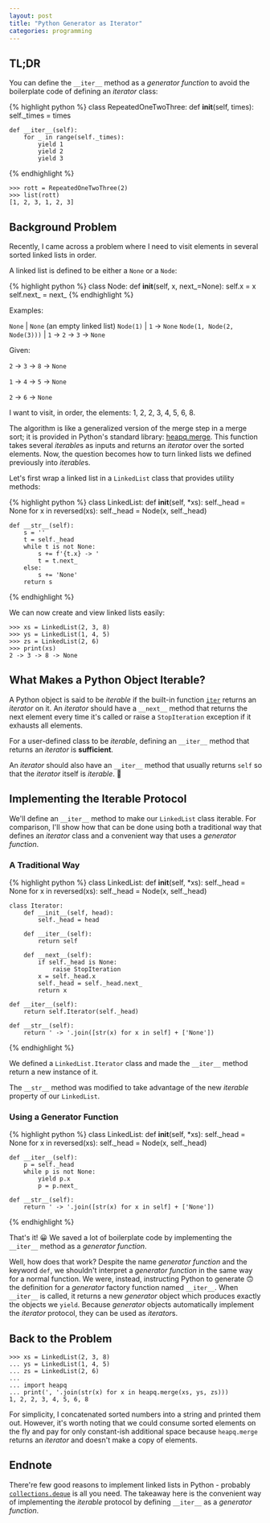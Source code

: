 ```yaml
---
layout: post
title: "Python Generator as Iterator"
categories: programming
---
```


## TL;DR

You can define the `__iter__` method as a *generator function* to avoid the boilerplate code of defining an *iterator* class:

{% highlight python %}
class RepeatedOneTwoThree:
    def __init__(self, times):
        self._times = times

    def __iter__(self):
        for _ in range(self._times):
            yield 1
            yield 2
            yield 3
{% endhighlight %}

```
>>> rott = RepeatedOneTwoThree(2)
>>> list(rott)
[1, 2, 3, 1, 2, 3]
```

## Background Problem

Recently, I came across a problem where I need to visit elements in several sorted linked lists in order.

A linked list is defined to be either a `None` or a `Node`:

{% highlight python %}
class Node:
    def __init__(self, x, next_=None):
        self.x = x
        self.next_ = next_
{% endhighlight %}

Examples:

`None` | `None` (an empty linked list)
`Node(1)` | `1` -> `None`
`Node(1, Node(2, Node(3)))` | `1` -> `2` -> `3` -> `None`

Given:

`2` -> `3` -> `8` -> `None`

`1` -> `4` -> `5` -> `None`

`2` -> `6` -> `None`

I want to visit, in order, the elements: 1, 2, 2, 3, 4, 5, 6, 8.

The algorithm is like a generalized version of the merge step in a merge sort; it is provided in Python's standard library: [heapq.merge](https://docs.python.org/3/library/heapq.html?highlight=heapq#heapq.merge). This function takes several *iterable*s as inputs and returns an *iterator* over the sorted elements. Now, the question becomes how to turn linked lists we defined previously into *iterable*s.

Let's first wrap a linked list in a `LinkedList` class that provides utility methods:

{% highlight python %}
class LinkedList:
    def __init__(self, *xs):
        self._head = None
        for x in reversed(xs):
            self._head = Node(x, self._head)
    
    def __str__(self):
        s = ''
        t = self._head
        while t is not None:
            s += f'{t.x} -> '
            t = t.next_
        else:
            s += 'None'
        return s
{% endhighlight %}

We can now create and view linked lists easily:

```
>>> xs = LinkedList(2, 3, 8)
>>> ys = LinkedList(1, 4, 5)
>>> zs = LinkedList(2, 6)
>>> print(xs)
2 -> 3 -> 8 -> None
```

## What Makes a Python Object Iterable?

A Python object is said to be *iterable* if the built-in function [`iter`](https://docs.python.org/3/library/functions.html#iter) returns an *iterator* on it. An *iterator* should have a `__next__` method that returns the next element every time it's called or raise a `StopIteration` exception if it exhausts all elements.

For a user-defined class to be *iterable*, defining an `__iter__` method that returns an *iterator* is __sufficient__.

An *iterator* should also have an `__iter__` method that usually returns `self` so that the *iterator* itself is *iterable*. 🤔

## Implementing the Iterable Protocol

We'll define an `__iter__` method to make our `LinkedList` class iterable. For comparison, I'll show how that can be done using both a traditional way that defines an *iterator* class and a convenient way that uses a *generator function*.

### A Traditional Way

{% highlight python %}
class LinkedList:
    def __init__(self, *xs):
        self._head = None
        for x in reversed(xs):
            self._head = Node(x, self._head)

    class Iterator:
        def __init__(self, head):
            self._head = head

        def __iter__(self):
            return self

        def __next__(self):
            if self._head is None:
                raise StopIteration
            x = self._head.x
            self._head = self._head.next_
            return x

    def __iter__(self):
        return self.Iterator(self._head)

    def __str__(self):
        return ' -> '.join([str(x) for x in self] + ['None'])
{% endhighlight %}

We defined a `LinkedList.Iterator` class and made the `__iter__` method return a new instance of it.

The `__str__` method was modified to take advantage of the new *iterable* property of our `LinkedList`.

### Using a Generator Function

{% highlight python %}
class LinkedList:
    def __init__(self, *xs):
        self._head = None
        for x in reversed(xs):
            self._head = Node(x, self._head)

    def __iter__(self):
        p = self._head
        while p is not None:
            yield p.x
            p = p.next_

    def __str__(self):
        return ' -> '.join([str(x) for x in self] + ['None'])
{% endhighlight %}

That's it! 😀 We saved a lot of boilerplate code by implementing the `__iter__` method as a *generator function*.

Well, how does that work? Despite the name *generator function* and the keyword `def`, we shouldn't interpret a *generator function* in the same way for a normal function. We were, instead, instructing Python to generate 🙃 the definition for a *generator* factory function named `__iter__`. When `__iter__` is called, it returns a new *generator* object which produces exactly the objects we `yield`. Because *generator* objects automatically implement the *iterator* protocol, they can be used as *iterator*s.

## Back to the Problem

```
>>> xs = LinkedList(2, 3, 8)
... ys = LinkedList(1, 4, 5)
... zs = LinkedList(2, 6)
... 
... import heapq
... print(', '.join(str(x) for x in heapq.merge(xs, ys, zs)))
1, 2, 2, 3, 4, 5, 6, 8
```

For simplicity, I concatenated sorted numbers into a string and printed them out. However, it's worth noting that we could consume sorted elements on the fly and pay for only constant-ish additional space because `heapq.merge` returns an *iterator* and doesn't make a copy of elements.

## Endnote

There're few good reasons to implement linked lists in Python - probably [`collections.deque`](https://docs.python.org/3/library/collections.html#deque-objects) is all you need. The takeaway here is the convenient way of implementing the *iterable* protocol by defining `__iter__` as a *generator function*.
